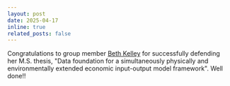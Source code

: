```yaml
---
layout: post
date: 2025-04-17
inline: true
related_posts: false
---
```


Congratulations to group member [Beth Kelley](/people/kelley) for successfully defending her M.S. thesis, "Data foundation for a simultaneously physically and environmentally extended economic input-output model framework". Well done!!
